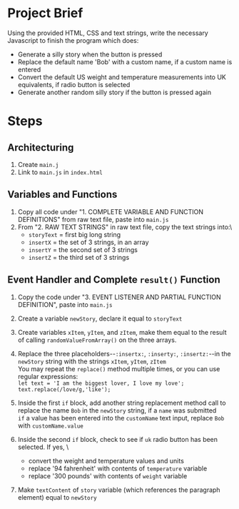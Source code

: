 # Project Brief
Using the provided HTML, CSS and text strings, write the necessary Javascript to finish the program which does:
* Generate a silly story when the button is pressed
* Replace the default name 'Bob' with a custom name, if a custom name is entered
* Convert the default US weight and temperature measurements into UK equivalents, if radio button is selected
* Generate another random silly story if the button is pressed again

# Steps
## Architecturing
1. Create `main.j`
2. Link to `main.js` in `index.html`
## Variables and Functions
1. Copy all code under "1. COMPLETE VARIABLE AND FUNCTION DEFINITIONS" from raw text file, paste into `main.js`
2. From "2. RAW TEXT STRINGS" in raw text file, copy the text strings into:\
	* `storyText` = first big long string
	* `insertX` = the set of 3 strings, in an array
	* `insertY` = the second set of 3 strings
	* `insertZ` = the third set of 3 strings

## Event Handler and Complete `result()` Function
1. Copy the code under "3. EVENT LISTENER AND PARTIAL FUNCTION DEFINITION", paste into `main.js`
2. Create a variable `newStory`, declare it equal to `storyText`
3. Create variables `xItem`, `yItem`, and `zItem`, make them equal to the result of calling `randomValueFromArray()` on the three arrays.
4. Replace the three placeholders--`:insertx:`, `:inserty:`, `:insertz:`--in the `newStory` string with the strings `xItem`, `yItem`, `zItem`\
	You may repeat the `replace()` method multiple times, or you can use regular expressions:\
	`let text = 'I am the biggest lover, I love my love'; text.replace(/love/g,'like');`

5. Inside the first `if` block, add another string replacement method call to replace the name `Bob` in the `newStory` string, if a `name` was submitted\
	`if` a value has been entered into the `customName` text input, replace `Bob` with `customName.value`

6. Inside the second `if` block, check to see if `uk` radio button has been selected. If yes, \
	- convert the weight and temperature values and units
	- replace '94 fahrenheit' with contents of `temperature` variable
	- replace '300 pounds' with contents of `weight` variable

7. Make `textContent` of `story` variable (which references the paragraph element) equal to `newStory`